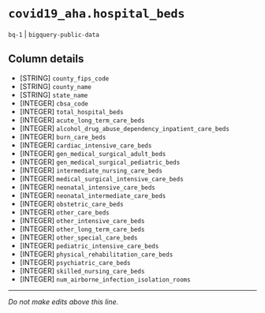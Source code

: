 # `covid19_aha.hospital_beds`
`bq-1` | `bigquery-public-data`

## Column details
* [STRING]    `county_fips_code`
* [STRING]    `county_name`
* [STRING]    `state_name`
* [INTEGER]   `cbsa_code`
* [INTEGER]   `total_hospital_beds`
* [INTEGER]   `acute_long_term_care_beds`
* [INTEGER]   `alcohol_drug_abuse_dependency_inpatient_care_beds`
* [INTEGER]   `burn_care_beds`
* [INTEGER]   `cardiac_intensive_care_beds`
* [INTEGER]   `gen_medical_surgical_adult_beds`
* [INTEGER]   `gen_medical_surgical_pediatric_beds`
* [INTEGER]   `intermediate_nursing_care_beds`
* [INTEGER]   `medical_surgical_intensive_care_beds`
* [INTEGER]   `neonatal_intensive_care_beds`
* [INTEGER]   `neonatal_intermediate_care_beds`
* [INTEGER]   `obstetric_care_beds`
* [INTEGER]   `other_care_beds`
* [INTEGER]   `other_intensive_care_beds`
* [INTEGER]   `other_long_term_care_beds`
* [INTEGER]   `other_special_care_beds`
* [INTEGER]   `pediatric_intensive_care_beds`
* [INTEGER]   `physical_rehabilitation_care_beds`
* [INTEGER]   `psychiatric_care_beds`
* [INTEGER]   `skilled_nursing_care_beds`
* [INTEGER]   `num_airborne_infection_isolation_rooms`

-------------------------------------------------------------------------------
*Do not make edits above this line.*

